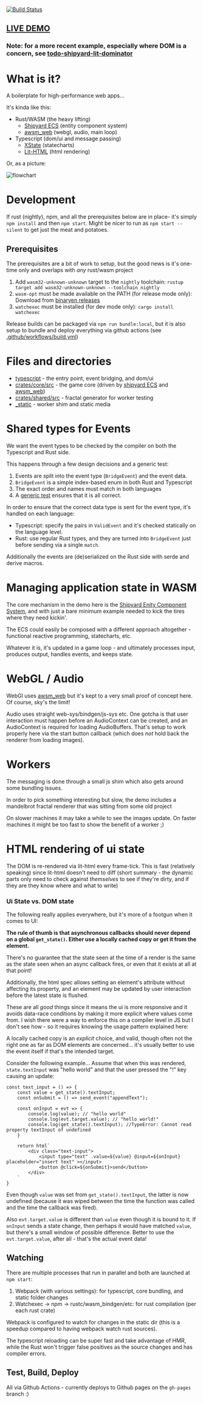 [![Build Status](https://github.com/dakom/wasm-app-boilerplate/workflows/Test%2C%20Build%2C%20and%20Deploy/badge.svg)](https://github.com/dakom/wasm-app-boilerplate/actions)

## [LIVE DEMO](https://dakom.github.io/wasm-app-boilerplate)

### Note: for a more recent example, especially where DOM is a concern, see [todo-shipyard-lit-dominator](https://github.com/dakom/todo-shipyard-lit-dominator)

# What is it?

A boilerplate for high-performance web apps...

It's kinda like this:

* Rust/WASM (the heavy lifting)
  * [Shipyard ECS](https://github.com/leudz/shipyard) (entity component system)
  * [awsm_web](https://github.com/dakom/awsm/tree/master/crates/web) (webgl, audio, main loop)
* Typescript (dom/ui and message passing)
  * [XState](https://github.com/davidkpiano/xstate) (statecharts)
  * [Lit-HTML](https://github.com/Polymer/lit-html) (html rendering)

Or, as a picture:

![flowchart](https://i.imgur.com/R9D7YJa.png)

# Development

If rust (nightly), npm, and all the prerequisites below are in place- it's simply `npm install` and then `npm start`. Might be nicer to run as `npm start --silent` to get just the meat and potatoes.

## Prerequisites

The prerequisites are a bit of work to setup, but the good news is it's one-time only and overlaps with _any_ rust/wasm project

1. Add `wasm32-unknown-unknown` target to the `nightly` toolchain: `rustup target add wasm32-unknown-unknown --toolchain nightly`
2. `wasm-opt` must be made available on the PATH (for release mode only): Download from [binaryen releases](https://github.com/WebAssembly/binaryen/releases)
3. `watchexec` must be installed (for dev mode only): `cargo install watchexec`

Release builds can be packaged via `npm run bundle:local`, but it is also setup to bundle and deploy everything via github actions (see [.github/workflows/build.yml](.github/workflows/build.yml))

# Files and directories

* [typescript](typescript) - the entry point, event bridging, and dom/ui 
* [crates/core/src](crates/core/src) - the game core (driven by [shipyard ECS](https://github.com/leudz/shipyard) and [awsm_web](https://github.com/dakom/awsm))
* [crates/shared/src](crates/fractal/src) - fractal generator for worker testing 
* [_static](_static) - worker shim and static media 

# Shared types for Events

We want the event types to be checked by the compiler on both the Typescript and Rust side.

This happens through a few design decisions and a generic test:

1. Events are split into the event type (`BridgeEvent`) and the event data.
2. `BridgeEvent` is a simple index-based enum in both Rust and Typescript
3. The exact order and names must match in both languages
4. A [generic test](typescript/tests/events.spec.ts) ensures that it is all correct. 

In order to ensure that the correct data type is sent for the event type, it's handled on each language:

* Typescript: specify the pairs in `ValidEvent` and it's checked statically on the language level.
* Rust: use regular Rust types, and they are turned into `BridgeEvent` just before sending via a single `match`.

Additionally the events are (de)serialized on the Rust side with serde and derive macros.

# Managing application state in WASM

The core mechanism in the demo here is the [Shipyard Enity Component System](https://github.com/leudz/shipyard), and with just a bare minimum example needed to kick the tires where they need kickin'.

The ECS could easily be composed with a different approach altogether - functional reactive programming, statecharts, etc.

Whatever it is, it's updated in a game loop - and ultimately processes input, produces output, handles events, and keeps state.

# WebGL / Audio

WebGl uses [awsm_web](https://github.com/dakom/awsm/tree/master/crates/web) but it's kept to a very small proof of concept here. Of course, sky's the limit!

Audio uses straight web-sys/bindgen/js-sys etc. One gotcha is that user interaction must happen before an AudioContext can be created, and an AudioContext is required for loading AudioBuffers. That's setup to work properly here via the start button callback (which does _not_ hold back the renderer from loading images).

# Workers

The messaging is done through a small js shim which also gets around some bundling issues.

In order to pick something interesting but slow, the demo includes a mandelbrot fractal renderer that was sitting from some old project

On slower machines it may take a while to see the images update. On faster machines it might be too fast to show the benefit of a worker ;)

# HTML rendering of ui state

The DOM is re-rendered via lit-html every frame-tick. This is fast (relatively speaking) since lit-html doesn't need to diff (short summary - the dynamic parts only need to check against _themselves_ to see if they're dirty, and if they are they know where and what to write)

### Ui State vs. DOM state 

The following really applies everywhere, but it's more of a footgun when it comes to UI:

**The rule of thumb is that asynchronous callbacks should never depend on a global `get_state()`. Either use a locally cached copy or get it from the element.**

There's no guarantee that the state seen at the time of a render is the same as the state seen when an async callback fires, or even that it exists at all at that point!

Additionally, the html spec allows setting an element's attribute without affecting its property, and an element may be updated by user interaction before the latest state is flushed.

These are all _good_ things since it means the ui is more responsive and it avoids data-race conditions by making it more explicit where values come from. I wish there were a way to enforce this on a compiler level in JS but I don't see how - so it requires knowing the usage pattern explained here:

A locally cached copy is an _explicit_ choice, and valid, though often not the right one as far as DOM elements are concerned... it's usually better to use the event itself if that's the intended target.

Consider the following example... Assume that when this was rendered, `state.textInput` was "hello world" and that the user pressed the "!" key causing an update:


```
const text_input = () => {
    const value = get_state().textInput;
    const onSubmit = () => send_event("appendText");

    const onInput = evt => {
        console.log(value); // "hello world"
        console.log(evt.target.value); // "hello world!"
        console.log(get_state().textInput); //TypeError: Cannot read property textInput of undefined
    }

    return html`
        <div class="text-input">
            <input type="text" .value=${value} @input=${onInput} placeholder="insert text" ></input>
            <button @click=${onSubmit}>send</button>
        </div>
    `
}
```

Even though `value` was set from `get_state().textInput`, the latter is now undefined (because it was wiped between the time the function was called and the time the callback was fired).

Also `evt.target.value` is different than `value` even though it is bound to it. If `onInput` sends a state change, then perhaps it would have matched `value`, but there's a small window of possible difference. Better to use the `evt.target.value`, after all - that's the actual event data! 


## Watching 

There are multiple processes that run in parallel and both are launched at `npm start`:

1. Webpack (with various settings): for typescript, core bundling, and static folder changes
2. Watchexec -> npm -> rustc/wasm_bindgen/etc: for rust compilation (per each rust crate)

Webpack is configured to watch for changes in the static dir (this is a speedup compared to having webpack watch rust sources).

The typescript reloading can be super fast and take advantage of HMR, while the Rust won't trigger false positives as the source changes and has compiler errors.

## Test, Build, Deploy

All via Github Actions - currently deploys to Github pages on the `gh-pages` branch :)